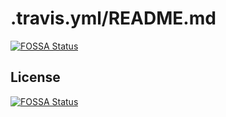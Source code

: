 # .travis.yml/README.md
[![FOSSA Status](https://app.fossa.io/api/projects/git%2Bhttps%3A%2F%2Fgithub.com%2Fromeo9182%2F.travis.yml.svg?type=shield)](https://app.fossa.io/projects/git%2Bhttps%3A%2F%2Fgithub.com%2Fromeo9182%2F.travis.yml?ref=badge_shield)



## License
[![FOSSA Status](https://app.fossa.io/api/projects/git%2Bhttps%3A%2F%2Fgithub.com%2Fromeo9182%2F.travis.yml.svg?type=large)](https://app.fossa.io/projects/git%2Bhttps%3A%2F%2Fgithub.com%2Fromeo9182%2F.travis.yml?ref=badge_large)